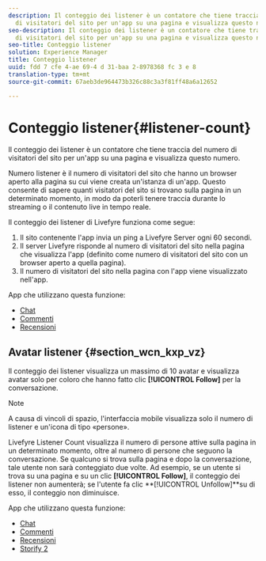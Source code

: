 ```yaml
---
description: Il conteggio dei listener è un contatore che tiene traccia del numero
  di visitatori del sito per un'app su una pagina e visualizza questo numero.
seo-description: Il conteggio dei listener è un contatore che tiene traccia del numero
  di visitatori del sito per un'app su una pagina e visualizza questo numero.
seo-title: Conteggio listener
solution: Experience Manager
title: Conteggio listener
uuid: fdd 7 cfe 4-ae 69-4 d 31-baa 2-8978368 fc 3 e 8
translation-type: tm+mt
source-git-commit: 67aeb3de964473b326c88c3a3f81ff48a6a12652

---
```



# Conteggio listener{#listener-count}

Il conteggio dei listener è un contatore che tiene traccia del numero di visitatori del sito per un'app su una pagina e visualizza questo numero.

Numero listener è il numero di visitatori del sito che hanno un browser aperto alla pagina su cui viene creata un'istanza di un'app. Questo consente di sapere quanti visitatori del sito si trovano sulla pagina in un determinato momento, in modo da poterli tenere traccia durante lo streaming o il contenuto live in tempo reale.

Il conteggio dei listener di Livefyre funziona come segue:

1. Il sito contenente l'app invia un ping a Livefyre Server ogni 60 secondi.
1. Il server Livefyre risponde al numero di visitatori del sito nella pagina che visualizza l'app (definito come numero di visitatori del sito con un browser aperto a quella pagina).
1. Il numero di visitatori del sito nella pagina con l'app viene visualizzato nell'app.

App che utilizzano questa funzione:

* [Chat](../c-about-apps/c-chat-app/c-chat-app.md#c_chat_app)
* [Commenti](/help/using/c-about-apps/c-comments/c-comments.md)
* [Recensioni](../c-about-apps/c-reviews-app/c-reviews-app.md#c_reviews_app)

## Avatar listener {#section_wcn_kxp_vz}

Il conteggio dei listener visualizza un massimo di 10 avatar e visualizza avatar solo per coloro che hanno fatto clic **[!UICONTROL Follow]** per la conversazione.

>[!NOTE]
>
>A causa di vincoli di spazio, l'interfaccia mobile visualizza solo il numero di listener e un'icona di tipo «persone».

Livefyre Listener Count visualizza il numero di persone attive sulla pagina in un determinato momento, oltre al numero di persone che seguono la conversazione. Se qualcuno si trova sulla pagina e dopo la conversazione, tale utente non sarà conteggiato due volte. Ad esempio, se un utente si trova su una pagina e su un clic **[!UICONTROL Follow]**, il conteggio dei listener non aumenterà; se l'utente fa clic **[!UICONTROL Unfollow]**su di esso, il conteggio non diminuisce.

App che utilizzano questa funzione:

* [Chat](../c-about-apps/c-chat-app/c-chat-app.md#c_chat_app)
* [Commenti](/help/using/c-about-apps/c-comments/c-comments.md)
* [Recensioni](../c-about-apps/c-reviews-app/c-reviews-app.md#c_reviews_app)
* [Storify 2](../c-about-apps/c-storify2/c-storify2.md#c_storify2)

